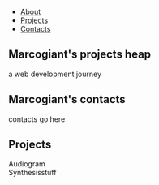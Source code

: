 
<html lang="en">

<head>
<link rel="stylesheet" href="marcogiant.css" type="text/css"/>
</head>

<main>
<navbar id="navbar">
<ul>
<li><a href="#welcome-section">About</a></li>
<li><a href="#projects">Projects</a></li>
<li><a href="#profile-link">Contacts</a></li>
</ul>

</navbar>
<!-- WELCOME SECTION -->

<section id="welcome-section" class="welcome-section">
    <h1>Marcogiant's projects heap</h1>
    <p>a web development journey</p>
</section>
<section id="profile-link" class="contact-section" target="_blank">
    <h2>Marcogiant's contacts</h1>
    <p>contacts go here</p>
</section>

<!-- WELCOME SECTION -->

<!-- Project SECTION -->

<section id="projects" class="projects">
      <h2>Projects</h2>
      <div class="proj-grid"><a class="project-title"><a>Audiogram</a></div>
      <div class="proj-grid"><a class="project-title"><a>Synthesisstuff</a></div>
    </section>

<!-- project SECTION -->


</main>

<!-- Guide 5 PERSONAL PORTFOLIO  
Waiting: Your portfolio should have a navbar with an id of navbar.  
Waiting: Your #navbar element should contain at least one a element whose href attribute starts with #.  
Waiting: Your portfolio should have an a element with an id of profile-link.  
Waiting: Your #profile-link element should have a target attribute of _blank.  
Waiting: Your portfolio should use at least one media query.  
Waiting: Your #navbar element should always be at the top of the viewport.  -->



